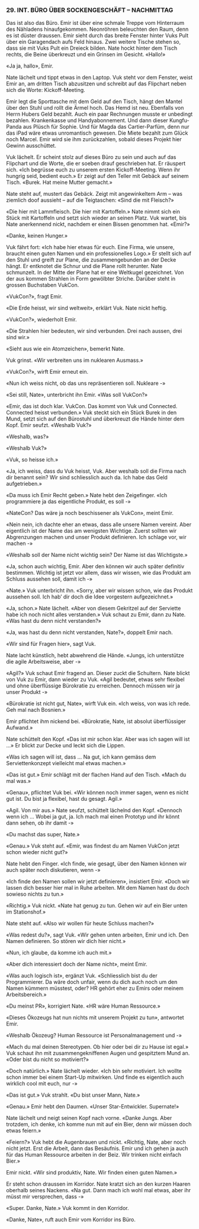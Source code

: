 ### 29. INT. BÜRO ÜBER SOCKENGESCHÄFT – NACHMITTAG

Das ist also das Büro. Emir ist über eine schmale Treppe vom Hinterraum des Nähladens hinaufgekommen. Neonröhren beleuchten den Raum, denn es ist düster draussen. Emir sieht durch das breite Fenster hinter Vuks Pult über ein Garagendach aufs Feld hinaus. Zwei weitere Tische stehen so, dass sie mit Vuks Pult ein Dreieck bilden. Nate hockt hinter dem Tisch rechts, die Beine überkreuzt und ein Grinsen im Gesicht. «Hallo!»

«Ja ja, hallo», Emir.

Nate lächelt und tippt etwas in den Laptop. Vuk steht vor dem Fenster, weist Emir an, am dritten Tisch abzusitzen und schreibt auf das Flipchart neben sich die Worte: Kickoff-Meeting.

Emir legt die Sporttasche mit dem Geld auf den Tisch, hängt den Mantel über den Stuhl und rollt die Ärmel hoch. Das Hemd ist neu. Ebenfalls von Herrn Hubers Geld bezahlt. Auch ein paar Rechnungen musste er unbedingt bezahlen. Krankenkasse und Handyabonnement. Und dann dieser Kungfu-Panda aus Plüsch für Sophie. Und für Magda das Cartier-Parfüm, denn nur das iPad wäre etwas unromantisch gewesen. Die Miete bezahlt zum Glück noch Marcel. Emir wird sie ihm zurückzahlen, sobald dieses Projekt hier Gewinn ausschüttet.

Vuk lächelt. Er scheint stolz auf dieses Büro zu sein und auch auf das Flipchart und die Worte, die er soeben drauf geschrieben hat. Er räuspert sich. «Ich begrüsse euch zu unserem ersten Kickoff-Meeting. Wenn ihr hungrig seid, bedient euch.» Er zeigt auf den Teller mit Gebäck auf seinem Tisch. «Burek. Hat meine Mutter gemacht.»

Nate steht auf, mustert das Gebäck. Zeigt mit angewinkeltem Arm – was ziemlich doof aussieht – auf die Teigtaschen: «Sind die mit Fleisch?»

«Die hier mit Lammfleisch. Die hier mit Kartoffeln.» Nate nimmt sich ein Stück mit Kartoffeln und setzt sich wieder an seinen Platz. Vuk wartet, bis Nate anerkennend nickt, nachdem er einen Bissen genommen hat. «Emir?»

«Danke, keinen Hunger.»

Vuk fährt fort: «Ich habe hier etwas für euch. Eine Firma, wie unsere, braucht einen guten Namen und ein professionelles Logo.» Er stellt sich auf den Stuhl und greift zur Plane, die zusammengebunden an der Decke hängt. Er entknotet die Schnur und die Plane rollt herunter. Nate schmunzelt. In der Mitte der Plane hat er eine Weltkugel gezeichnet. Von der aus kommen Strahlen in Form gewölbter Striche. Darüber steht in grossen Buchstaben VukCon.

«VukCon?», fragt Emir.

«Die Erde heisst, wir sind weltweit», erklärt Vuk. Nate nickt heftig.

«VukCon?», wiederholt Emir.

«Die Strahlen hier bedeuten, wir sind verbunden. Drei nach aussen, drei sind wir.»

«Sieht aus wie ein Atomzeichen», bemerkt Nate.

Vuk grinst. «Wir verbreiten uns im nuklearen Ausmass.»

«VukCon?», wirft Emir erneut ein.

«Nun ich weiss nicht, ob das uns repräsentieren soll. Nukleare -»

«Sei still, Nate», unterbricht ihn Emir. «Was soll VukCon?»

«Emir, das ist doch klar. VukCon. Das kommt von Vuk und Connected. Connected heisst verbunden.» Vuk steckt sich ein Stück Burek in den Mund, setzt sich auf den Bürostuhl und überkreuzt die Hände hinter dem Kopf. Emir seufzt. «Weshalb Vuk?»

«Weshalb, was?»

«Weshalb Vuk?»

«Vuk, so heisse ich.»

«Ja, ich weiss, dass du Vuk heisst, Vuk. Aber weshalb soll die Firma nach dir benannt sein? Wir sind schliesslich auch da. Ich habe das Geld aufgetrieben.»

«Da muss ich Emir Recht geben.» Nate hebt den Zeigefinger. «Ich programmiere ja das eigentliche Produkt, es soll -»

«NateCon? Das wäre ja noch beschissener als VukCon», meint Emir.

«Nein nein, ich dachte eher an etwas, dass alle unsere Namen vereint. Aber eigentlich ist der Name das am wenigsten Wichtige. Zuerst sollten wir Abgrenzungen machen und unser Produkt definieren. Ich schlage vor, wir machen -»

«Weshalb soll der Name nicht wichtig sein? Der Name ist das Wichtigste.»

«Ja, schon auch wichtig, Emir. Aber den können wir auch später definitiv bestimmen. Wichtig ist jetzt vor allem, dass wir wissen, wie das Produkt am Schluss aussehen soll, damit ich -»

«Nate.» Vuk unterbricht ihn. «Sorry, aber wir wissen schon, wie das Produkt aussehen soll. Ich hab’ dir doch die Idee vorgestern aufgezeichnet.»

«Ja, schon.» Nate lächelt. «Aber von diesem Gekritzel auf der Serviette habe ich noch nicht alles verstanden.» Vuk schaut zu Emir, dann zu Nate. «Was hast du denn nicht verstanden?»

«Ja, was hast du denn nicht verstanden, Nate?», doppelt Emir nach.

«Wir sind für Fragen hier», sagt Vuk.

Nate lacht künstlich, hebt abwehrend die Hände. «Jungs, ich unterstütze die agile Arbeitsweise, aber -»

«Agil?» Vuk schaut Emir fragend an. Dieser zuckt die Schultern. Nate blickt von Vuk zu Emir, dann wieder zu Vuk. «Agil bedeutet, etwas sehr flexibel und ohne überflüssige Bürokratie zu erreichen. Dennoch müssen wir ja unser Produkt -»

«Bürokratie ist nicht gut, Nate», wirft Vuk ein. «Ich weiss, von was ich rede. Geh mal nach Bosnien.»

Emir pflichtet ihm nickend bei. «Bürokratie, Nate, ist absolut überflüssiger Aufwand.»

Nate schüttelt den Kopf. «Das ist mir schon klar. Aber was ich sagen will ist ...» Er blickt zur Decke und leckt sich die Lippen.

«Was ich sagen will ist, dass ... Na gut, ich kann gemäss dem Serviettenkonzept vielleicht mal etwas machen.»

«Das ist gut.» Emir schlägt mit der flachen Hand auf den Tisch. «Mach du mal was.»

«Genau», pflichtet Vuk bei. «Wir können noch immer sagen, wenn es nicht gut ist. Du bist ja flexibel, hast du gesagt. Agil.»

«Agil. Von mir aus.» Nate seufzt, schüttelt lächelnd den Kopf. «Dennoch wenn ich ... Wobei ja gut, ja. Ich mach mal einen Prototyp und ihr könnt dann sehen, ob ihr damit -»

«Du machst das super, Nate.»

«Genau.» Vuk steht auf. «Emir, was findest du am Namen VukCon jetzt schon wieder nicht gut?»

Nate hebt den Finger. «Ich finde, wie gesagt, über den Namen können wir auch später noch diskutieren, wenn -»

«Ich finde den Namen sollen wir jetzt definieren», insistiert Emir. «Doch wir lassen dich besser hier mal in Ruhe arbeiten. Mit dem Namen hast du doch sowieso nichts zu tun.»

«Richtig.» Vuk nickt. «Nate hat genug zu tun. Gehen wir auf ein Bier unten im Stationshof.»

Nate steht auf. «Also wir wollen für heute Schluss machen?»

«Was redest du?», sagt Vuk. «Wir gehen unten arbeiten, Emir und ich. Den Namen definieren. So stören wir dich hier nicht.»

«Nun, ich glaube, da komme ich auch mit.»

«Aber dich interessiert doch der Name nicht», meint Emir.

«Was auch logisch ist», ergänzt Vuk. «Schliesslich bist du der Programmierer. Da wäre doch unfair, wenn du dich auch noch um den Namen kümmern müsstest, oder? HR gehört eher zu Emirs oder meinem Arbeitsbereich.»

«Du meinst PR», korrigiert Nate. «HR wäre Human Ressource.»

«Dieses Ökozeugs hat nun nichts mit unserem Projekt zu tun», antwortet Emir.

«Weshalb Ökozeug? Human Ressource ist Personalmanagement und -»

«Mach du mal deinen Stereotypen. Ob hier oder bei dir zu Hause ist egal.» Vuk schaut ihn mit zusammengekniffenen Augen und gespitztem Mund an. «Oder bist du nicht so motiviert?»

«Doch natürlich.» Nate lächelt wieder. «Ich bin sehr motiviert. Ich wollte schon immer bei einem Start-Up mitwirken. Und finde es eigentlich auch wirklich cool mit euch, nur -»

«Das ist gut.» Vuk strahlt. «Du bist unser Mann, Nate.»

«Genau.» Emir hebt den Daumen. «Unser Star-Entwickler. Supernate!»

Nate lächelt und neigt seinen Kopf nach vorne. «Danke Jungs. Aber trotzdem, ich denke, ich komme nun mit auf ein Bier, denn wir müssen doch etwas feiern.»

«Feiern?» Vuk hebt die Augenbrauen und nickt. «Richtig, Nate, aber noch nicht jetzt. Erst die Arbeit, dann das Besäufnis. Emir und ich gehen ja auch für das Human Ressource arbeiten in der Beiz. Wir trinken nicht einfach Bier.»

Emir nickt. «Wir sind produktiv, Nate. Wir finden einen guten Namen.»

Er steht schon draussen im Korridor. Nate kratzt sich an den kurzen Haaren oberhalb seines Nackens. «Na gut. Dann mach ich wohl mal etwas, aber ihr müsst mir versprechen, dass -»

«Super. Danke, Nate.» Vuk kommt in den Korridor.

«Danke, Nate», ruft auch Emir vom Korridor ins Büro.
